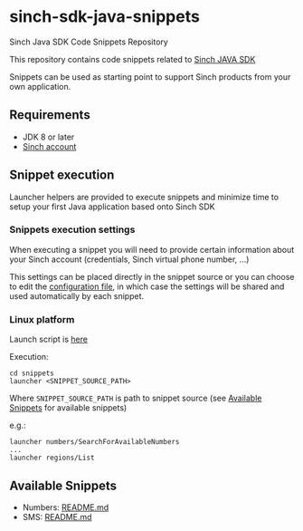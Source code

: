 # sinch-sdk-java-snippets
Sinch Java SDK Code Snippets Repository 

This repository contains code snippets related to [Sinch JAVA SDK](https://github.com/sinch/sinch-sdk-java)

Snippets can be used as starting point to support Sinch products from your own application.

## Requirements
- JDK 8 or later
- [Sinch account](https://dashboard.sinch.com)

## Snippet execution
Launcher helpers are provided to execute snippets and minimize time to setup your first Java application based onto Sinch SDK

### Snippets execution settings
When executing a snippet you will need to provide certain information about your Sinch account (credentials, Sinch virtual phone number, ...)

This settings can be placed directly in the snippet source or you can choose to edit the [configuration file](./snippets/src/main/resources/config.properties), in which case the settings will be shared and used automatically by each snippet.

### Linux platform
Launch script is [here](./snippets/launcher)

Execution:
```shell
cd snippets
launcher <SNIPPET_SOURCE_PATH>
```
Where `SNIPPET_SOURCE_PATH` is path to snippet source (see [Available Snippets](#available-snippets) for available snippets)

e.g.: 
```shell
launcher numbers/SearchForAvailableNumbers
...
launcher regions/List

```

## Available Snippets

- Numbers: [README.md](snippets/src/main/java/numbers/README.md)
- SMS: [README.md](snippets/src/main/java/sms/README.md)
